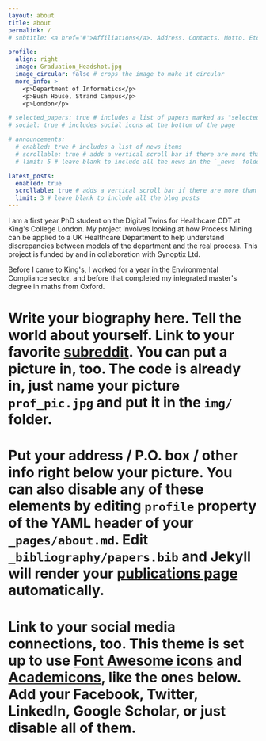 ```yaml
---
layout: about
title: about
permalink: /
# subtitle: <a href='#'>Affiliations</a>. Address. Contacts. Motto. Etc.

profile:
  align: right
  image: Graduation_Headshot.jpg
  image_circular: false # crops the image to make it circular
  more_info: >
    <p>Department of Informatics</p>
    <p>Bush House, Strand Campus</p>
    <p>London</p>

# selected_papers: true # includes a list of papers marked as "selected={true}"
# social: true # includes social icons at the bottom of the page

# announcements:
  # enabled: true # includes a list of news items
  # scrollable: true # adds a vertical scroll bar if there are more than 3 news items
  # limit: 5 # leave blank to include all the news in the `_news` folder

latest_posts:
  enabled: true
  scrollable: true # adds a vertical scroll bar if there are more than 3 new posts items
  limit: 3 # leave blank to include all the blog posts
---
```


I am a first year PhD student on the Digital Twins for Healthcare CDT at King's College London. My project involves looking at how Process Mining can be applied to a UK Healthcare Department to help understand discrepancies between models of the department and the real process. This project is funded by and in collaboration with Synoptix Ltd. 

Before I came to King's, I worked for a year in the Environmental Compliance sector, and before that completed my integrated master's degree in maths from Oxford. 


# Write your biography here. Tell the world about yourself. Link to your favorite [subreddit](http://reddit.com). You can put a picture in, too. The code is already in, just name your picture `prof_pic.jpg` and put it in the `img/` folder.

# Put your address / P.O. box / other info right below your picture. You can also disable any of these elements by editing `profile` property of the YAML header of your `_pages/about.md`. Edit `_bibliography/papers.bib` and Jekyll will render your [publications page](/al-folio/publications/) automatically.

# Link to your social media connections, too. This theme is set up to use [Font Awesome icons](https://fontawesome.com/) and [Academicons](https://jpswalsh.github.io/academicons/), like the ones below. Add your Facebook, Twitter, LinkedIn, Google Scholar, or just disable all of them.
